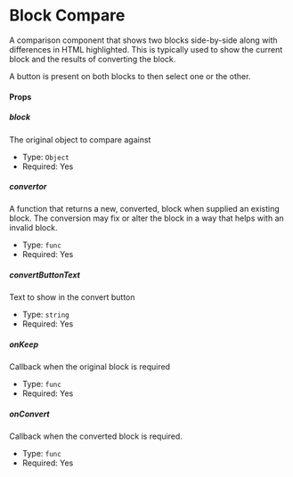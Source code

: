 # Block Compare

A comparison component that shows two blocks side-by-side along with differences in HTML highlighted. This is typically used to show the current block and the results
of converting the block.

A button is present on both blocks to then select one or the other.

#### Props

##### block

The original object to compare against

- Type: `Object`
- Required: Yes

##### convertor

A function that returns a new, converted, block when supplied an existing block. The conversion may fix or alter the block in a way that helps with an invalid block.

- Type: `func`
- Required: Yes

##### convertButtonText

Text to show in the convert button

- Type: `string`
- Required: Yes

##### onKeep

Callback when the original block is required

- Type: `func`
- Required: Yes

##### onConvert

Callback when the converted block is required.

- Type: `func`
- Required: Yes
